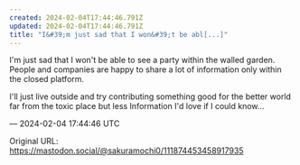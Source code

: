 ```yaml
---
created: 2024-02-04T17:44:46.791Z
updated: 2024-02-04T17:44:46.791Z
title: "I&#39;m just sad that I won&#39;t be abl[...]"
---
```


<p>I&#39;m just sad that I won&#39;t be able to see a party within the walled garden. People and companies are happy to share a lot of information only within the closed platform. </p><p>I&#39;ll just live outside and try contributing something good for the better world far from the toxic place but less Information I&#39;d love if I could know...</p>

&mdash; 2024-02-04 17:44:46 UTC

Original URL: https://mastodon.social/@sakuramochi0/111874453458917935
